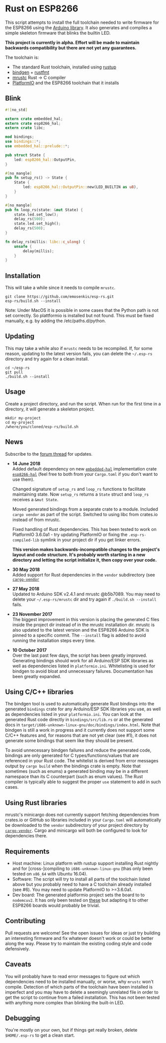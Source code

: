 # Rust on ESP8266

This script attempts to install the full toolchain needed to write firmware for
the ESP8266 using the [Arduino library](https://github.com/esp8266/Arduino/).
It also generates and compiles a simple skeleton firmware that blinks the
builtin LED.

**This project is currently in alpha. Effort will be made to maintain backwards
compatibility but there are not yet any guarantees.**

The toolchain is:

- The standard Rust toolchain, installed using [rustup](https://www.rustup.rs)
- [bindgen](https://github.com/rust-lang-nursery/rust-bindgen) +
  [rustfmt](https://github.com/rust-lang-nursery/rustfmt)
- [mrustc](https://github.com/thepowersgang/mrustc) Rust -> C compiler
- [PlatformIO](http://platformio.org/) and the ESP8266 toolchain that it
  installs

## Blink

```rust
#![no_std]

extern crate embedded_hal;
extern crate esp8266_hal;
extern crate libc;

mod bindings;
use bindings::*;
use embedded_hal::prelude::*;

pub struct State {
    led: esp8266_hal::OutputPin,
}

#[no_mangle]
pub fn setup_rs() -> State {
    State {
        led: esp8266_hal::OutputPin::new(LED_BUILTIN as u8),
    }
}

#[no_mangle]
pub fn loop_rs(state: &mut State) {
    state.led.set_low();
    delay_rs(500);
    state.led.set_high();
    delay_rs(500);
}

fn delay_rs(millis: libc::c_ulong) {
    unsafe {
        delay(millis);
    }
}
```

## Installation

This will take a while since it needs to compile `mrustc`.

```
git clone https://github.com/emosenkis/esp-rs.git
esp-rs/build.sh --install
```
Note: Under MacOS it is possible in some cases that the Python path is not set correctly. So plattformio is installed but not found. This must be fixed manually, e.g. by adding the /etc/paths.d/python.

## Updating

This may take a while also if `mrustc` needs to be recompiled. If, for some
reason, updating to the latest version fails, you can delete the `~/.esp-rs`
directory and try again for a clean install.

```
cd ~/esp-rs
git pull
./build.sh --install
```

## Usage

Create a project directory, and run the script. When run for the first time in
a directory, it will generate a skeleton project.

```
mkdir my-project
cd my-project
/where/you/cloned/esp-rs/build.sh
```

## News

Subscribe to the [forum
thread](https://users.rust-lang.org/t/rust-on-esp8266/12933) for updates.

- **14 June 2018**\
  Added default dependency on new
  [`embedded-hal`](https://github.com/japaric/embedded-hal) implementation crate
  [`esp8266-hal`](https://github.com/emosenkis/esp8266-hal) (feel free to
  both from your `Cargo.toml` if you don't want to use them).

  Changed signature of `setup_rs` and `loop_rs` functions to facilitate
  maintaining state. Now `setup_rs` returns a `State` struct and `loop_rs`
  receives a `&mut State`.

  Moved generated bindings from a separate crate to a module. Included `cargo
  vendor` as part of the script. Switched to using libc from crates.io instead
  of from mrustc.

  Fixed handling of Rust dependencies. This has been tested to work on
  PlatformIO 3.6.0a1 - try updating PlatformIO or fixing the
  `.esp-rs-compiled-lib` symlink in your project dir if you get linker errors.

  **This version makes backwards-incompatible changes to the project's layout
  and code structure. It's probably worth starting in a new directory and
  letting the script initialize it, then copy over your code.**

- **30 May 2018**\
  Added support for Rust dependencies in the `vendor` subdirectory (see
  [`cargo-vendor`](https://github.com/alexcrichton/cargo-vendor)

- **27 May 2018**\
  Updated to Arduino SDK v2.4.1 and mrustc @b5b7089. You may need to delete
  your `~/.esp-rs/mrustc` dir and try again if `./build.sh --install` fails.

- **23 November 2017**\
  The biggest improvement in this version is placing the generated C files
  inside the project dir instead of in the mrustc installation dir. mrustc is
  also updated to the latest version and the ESP8266 Arduino SDK is pinned to a
  specific commit. The `--install` flag is added to avoid running the
  installation steps every time.

- **10 October 2017**\
  Over the last past few days, the script has been greatly improved. Generating
  bindings should work for all Arduino/ESP SDK libraries as well as
  dependencies listed in `platformio.ini`. Whitelisting is used for bindgen to
  avoid bloat and unnecessary failures. Documentation has been greatly
  expanded.

## Using C/C++ libraries

The bindgen tool is used to automatically generate Rust bindings into the
generated `bindings` crate for any Arduino/ESP SDK libraries you use, as well
as dependencies listed in your `platformio.ini`. You can look at the generated
Rust code directly in `bindings/src/lib.rs` or at the generated docs in
`target/i686-unknown-linux-gnu/doc/bindings/index.html`. Note that bindgen is
still a work in progress and it currently does not support some C/C++ features
and, for reasons that are not yet clear (see #1), it does not generate some
bindings that seem like they should be present.

To avoid unnecessary bindgen failures and reduce the generated code, bindings
are only generated for C types/functions/values that are referenced in your
Rust code.  The whitelist is derived from error messages output by `cargo
build` when the bindings crate is empty. Note that sometimes (such as enums) a
generated binding may be in a different namespace than its C counterpart (such
as enum values). The Rust compiler is typically able to suggest the proper
`use` statement to add in such cases.


## Using Rust libraries

mrustc's minicargo does not currently support fetching dependencies from
crates.io or GitHub so libraries included in your `Cargo.toml` will
automatically be downloaded to the `vendor` subdirectory of your project
directory by [`cargo-vendor`](https://github.com/alexcrichton/cargo-vendor).
Cargo and minicargo will both be configured to look for dependencies there.

## Requirements

- Host machine: Linux platform with rustup support installing Rust nightly and
  for \[cross-\]compiling to `i686-unknown-linux-gnu` (thas only been tested on
  `x86_64` with Ubuntu 16.04).
- Software: The script will try to install all parts of the toolchain listed
  above but you probably need to have a C toolchain already installed (see #6).
  You may need to update PlatformIO to >=3.6.0a1.
- Dev board: The generated platformio project sets the board to to `nodemcuv2`.
  It has only been tested on
  [these](https://www.banggood.com/Geekcreit-Doit-NodeMcu-Lua-ESP8266-ESP-12E-WIFI-Development-Board-p-985891.html)
  but adapting it to other ESP8266 boards would probably be trivial.

## Contributing

Pull requests are welcome! See the open issues for ideas or just try building
an interesting firmware and fix whatever doesn't work or could be better along
the way. Please try to maintain the existing coding style and code defensively.

## Caveats

You will probably have to read error messages to figure out which dependencies
need to be installed manually, or worse, why `mrustc` won't compile. Detection
of which parts of the toolchain have been installed is imperfect and you may
have to delete a seemingly unrelated file in order to get the script to
continue from a failed installation. This has not been tested with anything
more complex than blinking the built-in LED.

## Debugging

You're mostly on your own, but if things get really broken, delete
`$HOME/.esp-rs` to get a clean start.
